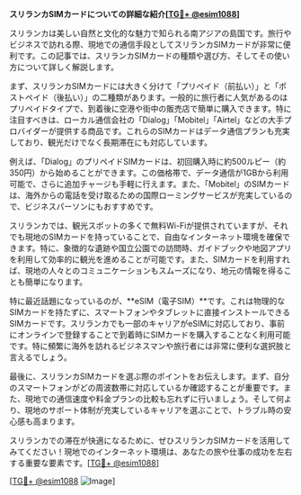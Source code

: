 **スリランカSIMカードについての詳細な紹介[[TG💪+ @esim1088](https://t.me/s/esim1088)]**

スリランカは美しい自然と文化的な魅力で知られる南アジアの島国です。旅行やビジネスで訪れる際、現地での通信手段としてスリランカSIMカードが非常に便利です。この記事では、スリランカSIMカードの種類や選び方、そしてその使い方について詳しく解説します。

まず、スリランカSIMカードには大きく分けて「プリペイド（前払い）」と「ポストペイド（後払い）」の二種類があります。一般的に旅行者に人気があるのはプリペイドタイプで、到着後に空港や街中の販売店で簡単に購入できます。特に注目すべきは、ローカル通信会社の「Dialog」「Mobitel」「Airtel」などの大手プロバイダーが提供する商品です。これらのSIMカードはデータ通信プランも充実しており、観光だけでなく長期滞在にも対応しています。

例えば、「Dialog」のプリペイドSIMカードは、初回購入時に約500ルピー（約350円）から始めることができます。この価格帯で、データ通信が1GBから利用可能で、さらに追加チャージも手軽に行えます。また、「Mobitel」のSIMカードは、海外からの電話を受け取るための国際ローミングサービスが充実しているので、ビジネスパーソンにもおすすめです。

スリランカでは、観光スポットの多くで無料Wi-Fiが提供されていますが、それでも現地のSIMカードを持っていることで、自由なインターネット環境を確保できます。特に、象徴的な遺跡や国立公園での訪問時、ガイドブックや地図アプリを利用して効率的に観光を進めることが可能です。また、SIMカードを利用すれば、現地の人々とのコミュニケーションもスムーズになり、地元の情報を得ることも簡単になります。

特に最近話題になっているのが、**eSIM（電子SIM）**です。これは物理的なSIMカードを持たずに、スマートフォンやタブレットに直接インストールできるSIMカードです。スリランカでも一部のキャリアがeSIMに対応しており、事前にオンラインで登録することで到着時にSIMカードを購入することなく利用可能です。特に頻繁に海外を訪れるビジネスマンや旅行者には非常に便利な選択肢と言えるでしょう。

最後に、スリランカSIMカードを選ぶ際のポイントをお伝えします。まず、自分のスマートフォンがどの周波数帯に対応しているか確認することが重要です。また、現地での通信速度や料金プランの比較も忘れずに行いましょう。そして何より、現地のサポート体制が充実しているキャリアを選ぶことで、トラブル時の安心感も高まります。

スリランカでの滞在が快適になるために、ぜひスリランカSIMカードを活用してみてください！現地でのインターネット環境は、あなたの旅や仕事の成功を左右する重要な要素です。[[TG💪+ @esim1088](https://t.me/s/esim1088)]

[[TG💪+ @esim1088](https://t.me/s/esim1088) ![Image](https://i.postimg.cc/Y0z9fWf4/image.png)]